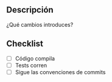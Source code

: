 ## Descripción
¿Qué cambios introduces?

## Checklist
- [ ] Código compila
- [ ] Tests corren
- [ ] Sigue las convenciones de commits
